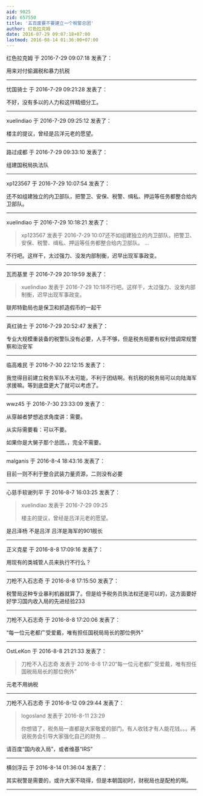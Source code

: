 ```yaml
---
aid: 9025
zid: 657550
title: '五百废要不要建立一个稅警总团'
author: 红色拉克姆
date: 2016-07-29 09:07:18+07:00
lastmod: 2016-08-14 01:36:00+07:00
---
```


红色拉克姆 于 2016-7-29 09:07:18 发表了：

用来对付偷漏税和暴力抗税

---------

忧国骑士 于 2016-7-29 09:21:28 发表了：

不好，没有多以的人力和这样精细分工。

---------

xuelindiao 于 2016-7-29 09:25:12 发表了：

楼主的提议，曾经是吕洋元老的愿望。

---------

路过成都 于 2016-7-29 09:33:10 发表了：

组建国税局执法队

---------

xp123567 于 2016-7-29 10:07:54 发表了：

还不如组建独立的内卫部队，把警卫、安保、税警、缉私、押运等任务都整合给内卫部队。

---------

xuelindiao 于 2016-7-29 10:18:21 发表了：

> xp123567 发表于 2016-7-29 10:07还不如组建独立的内卫部队，把警卫、安保、税警、缉私、押运等任务都整合给内卫部队。 ...



不行吧。这样干，太过强力、没发内部制衡，迟早出现军事政变。

---------

瓦而基里 于 2016-7-29 20:19:59 发表了：

> xuelindiao 发表于 2016-7-29 10:18不行吧。这样干，太过强力、没发内部制衡，迟早出现军事政变。



联邦特勤局也是保卫和抓造假币的一起干

---------

真红骑士 于 2016-7-29 20:52:47 发表了：

专业大规模重装备的税警队没有必要，人手不够，但是税务局要有权利借调常规警察和治安军

---------

临高难民 于 2016-7-30 22:12:15 发表了：

我觉得目前建立税务军队不太可能，不利于团结啊。有抗税的税务局可以向陆海军求援嘛。等到底盘更大了就可以考虑了。

---------

wwz45 于 2016-7-30 23:33:09 发表了：

从穿越者梦想追求角度讲：需要。

从实际需要看：可以不要。

如果你是大舅子那个总团。，完全不需要。

---------

malganis 于 2016-8-4 18:43:16 发表了：

目前一则不利于整合武装力量资源，二则没有必要

---------

心慈手软谢列平 于 2016-8-7 16:03:25 发表了：

> xuelindiao 发表于 2016-7-29 09:25
> 
> 楼主的提议，曾经是吕洋元老的愿望。



是吕泽杨 不是吕洋 吕洋是海军的901舰长

---------

正义克星 于 2016-8-8 17:09:16 发表了：

用现有的类城管人员来执行不行么？

---------

刀枪不入石志奇 于 2016-8-8 17:15:50 发表了：

税警局这种专业暴利机器就算了。但是给予税务员执法权还是可以的，这方面要好好学习国内收入局的先进经验233

---------

刀枪不入石志奇 于 2016-8-8 17:20:06 发表了：

“每一位元老都广受爱戴，唯有担任国税局局长的那位例外”

---------

OstLeKon 于 2016-8-8 21:21:33 发表了：

> 刀枪不入石志奇 发表于 2016-8-8 17:20“每一位元老都广受爱戴，唯有担任国税局局长的那位例外”



元老不用纳税

---------

刀枪不入石志奇 于 2016-8-12 09:29:44 发表了：

> logosland 发表于 2016-8-11 23:29
> 
> 你想错了，税务局一直都是大家敬爱的部门。有人收钱才有人能花钱。。。再说税务会引导大家强化自己的财务 ...



请百度“国内收入局”，或者维基“IRS”

---------

横剑浮云 于 2016-8-14 01:36:04 发表了：

其实税警是需要的，或许大家不晓得，但是本朝国初时，财税局也是配枪的啊。

---------

